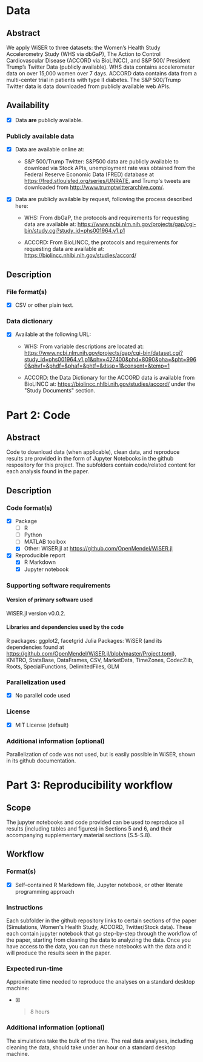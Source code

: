# Data

## Abstract

We apply WiSER to three datasets: the Women’s Health Study Accelerometry Study (WHS via dbGaP), The Action to Control Cardiovascular Disease (ACCORD via BioLINCC), and S&P 500/ President Trump’s Twitter Data (publicly available). WHS data contains accelerometer data on over 15,000 women over 7 days. ACCORD data contains data from a multi-center trial in patients with type II diabetes. The S&P 500/Trump Twitter data is data downloaded from publicly available web APIs.  


## Availability


- [x] Data **are** publicly available.

### Publicly available data

- [x] Data are available online at:
    - S&P 500/Trump Twitter: S&P500 data are publicly available to download via Stock APIs, unemployment rate was obtained from the Federal Reserve Economic Data (FRED) database at https://fred.stlouisfed.org/series/UNRATE, and Trump's tweets are downloaded from http://www.trumptwitterarchive.com/.

- [x] Data are publicly available by request, following the process described here:

    * WHS: From dbGaP, the protocols and requirements for requesting data are available at: https://www.ncbi.nlm.nih.gov/projects/gap/cgi-bin/study.cgi?study_id=phs001964.v1.p1

    * ACCORD: From BioLINCC, the protocols and requirements for requesting data are available at:  https://biolincc.nhlbi.nih.gov/studies/accord/ 


## Description

### File format(s)

- [x] CSV or other plain text.

### Data dictionary
- [x] Available at the following URL: 
    * WHS: From variable descriptions are located at: https://www.ncbi.nlm.nih.gov/projects/gap/cgi-bin/dataset.cgi?study_id=phs001964.v1.p1&phv=427400&phd=8090&pha=&pht=9960&phvf=&phdf=&phaf=&phtf=&dssp=1&consent=&temp=1

    * ACCORD: the Data Dictionary for the ACCORD data is available from BioLINCC at:  https://biolincc.nhlbi.nih.gov/studies/accord/ under the "Study Documents" section. 

# Part 2: Code

## Abstract

Code to download data (when applicable), clean data, and reproduce results are provided in the form of Jupyter Notebooks in the github respository for this project. The subfolders contain code/related content for each analysis found in the paper. 

## Description

### Code format(s)


- [x] Package
    - [ ] R
    - [ ] Python
    - [ ] MATLAB toolbox
    - [x] Other: WiSER.jl at https://github.com/OpenMendel/WiSER.jl 
- [x] Reproducible report 
    - [x] R Markdown
    - [x] Jupyter notebook

### Supporting software requirements

#### Version of primary software used

WiSER.jl version v0.0.2.

#### Libraries and dependencies used by the code

R packages: ggplot2, facetgrid
Julia Packages: WiSER (and its dependencies found at https://github.com/OpenMendel/WiSER.jl/blob/master/Project.toml), KNITRO, StatsBase, DataFrames, CSV, MarketData, TimeZones, CodecZlib, Roots, SpecialFunctions, DelimitedFiles, GLM




### Parallelization used

- [x] No parallel code used


### License

- [x] MIT License (default)


### Additional information (optional)

Parallelization of code was not used, but is easily possible in WiSER, shown in its github documentation. 

# Part 3: Reproducibility workflow


## Scope

The jupyter notebooks and code provided can be used to reproduce all results (including tables and figures) in Sections 5 and 6, and their accompanying supplementary material sections (S.5-S.8). 

## Workflow

### Format(s)

- [x] Self-contained R Markdown file, Jupyter notebook, or other literate programming approach

### Instructions

Each subfolder in the github repository links to certain sections of the paper (Simulations, Women's Health Study, ACCORD, Twitter/Stock data). These each contain jupyter notebook that go step-by-step through the workflow of the paper, starting from cleaning the data to analyzing the data. Once you have access to the data, you can run these notebooks with the data and it will produce the results seen in the paper. 

### Expected run-time

Approximate time needed to reproduce the analyses on a standard desktop machine:
- [x] > 8 hours

### Additional information (optional)

The simulations take the bulk of the time. The real data analyses, including cleaning the data, should take under an hour on a standard desktop machine. 

